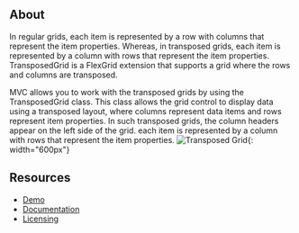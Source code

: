 ## About

In regular grids, each item is represented by a row with columns that represent the item properties. Whereas, in transposed grids, each item is represented by a column with rows that represent the item properties. TransposedGrid is a FlexGrid extension that supports a grid where the rows and columns are transposed.

MVC allows you to work with the transposed grids by using the TransposedGrid class. This class allows the grid control to display data using a transposed layout, where columns represent data items and rows represent item properties. In such transposed grids, the column headers appear on the left side of the grid. each item is represented by a column with rows that represent the item properties.
![Transposed Grid](https://www.grapecity.com/componentone/docs/mvc/online-mvc-core/images/TransposedGrid.png "TransposedGrid sample"){: width="600px"}



## Resources

- [Demo](https://www.grapecity.com/componentone/demos/aspnet/mvcexplorer)
- [Documentation](https://www.grapecity.com/componentone/docs/mvc/online-mvc-core/transposed-grid.html)
- [Licensing](https://www.grapecity.com/componentone/licensing)